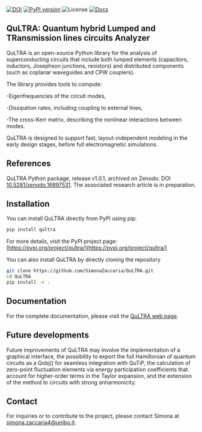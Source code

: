 [![DOI](https://zenodo.org/badge/DOI/10.5281/zenodo.16897531.svg)](https://doi.org/10.5281/zenodo.16897531)
[![PyPI version](https://img.shields.io/pypi/v/qultra.svg)](https://pypi.org/project/qultra/)
![License](https://img.shields.io/github/license/SimonaZaccaria/QuLTRA)
[![Docs](https://img.shields.io/badge/docs-online-blue.svg)](https://simonazaccaria.github.io/QuLTRA/)



## QuLTRA:  Quantum hybrid Lumped and TRansmission lines circuits Analyzer

QuLTRA is an open-source Python library for the analysis of superconducting circuits that include both lumped elements (capacitors, inductors, Josephson junctions, resistors) and distributed components (such as coplanar waveguides and CPW couplers).

The library provides tools to compute:

-Eigenfrequencies of the circuit modes,

-Dissipation rates, including coupling to external lines,

-The cross-Kerr matrix, describing the nonlinear interactions between modes.

QuLTRA is designed to support fast, layout-independent modeling in the early design stages, before full electromagnetic simulations.

## References

 QuLTRA Python package, release v1.0.1, archived on Zenodo: DOI [10.5281/zenodo.16897531](https://doi.org/10.5281/zenodo.16897531). The associated research article is in preparation.
 

## Installation

You can install QuLTRA directly from PyPI using pip:

```bash
pip install qultra
```

For more details, visit the PyPI project page: [https://pypi.org/project/qultra/](https://pypi.org/project/qultra/)

You can also install QuLTRA by directly cloning the repository

```bash
git clone https://github.com/SimonaZaccaria/QuLTRA.git
cd QuLTRA
pip install -e .
```
## Documentation
For the complete documentation, please visit the [QuLTRA web page](https://simonazaccaria.github.io/QuLTRA/).

## Future developments
Future improvements of QuLTRA may involve the implementation of a graphical interface, 
the possibility to export the full Hamiltonian of quantum circuits as a Qobj() 
for seamless integration with QuTiP, the calculation of zero-point 
fluctuation elements via energy participation coefficients that account for higher-order 
terms in the Taylor expansion, and the extension of the method to circuits with strong 
anharmonicity.

## Contact
For inquiries or to contribute to the project, please contact Simona at simona.zaccaria4@unibo.it.
